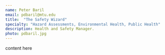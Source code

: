 ```yaml
---
name: Peter Baril
email: pdbaril@mtu.edu
title:  "The Safety Wizard"
specialty: "Hazard Assessments, Environmental Health, Public Health"
description: Health and Safety Manager.
photo: pdbaril.jpg
---
```

content here
